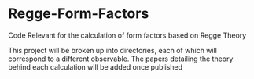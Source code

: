 # Regge-Form-Factors
Code Relevant for the calculation of form factors based on Regge Theory

This project will be broken up into directories, each of which will correspond to a different observable. The papers detailing the theory behind each calculation will be added once published 
